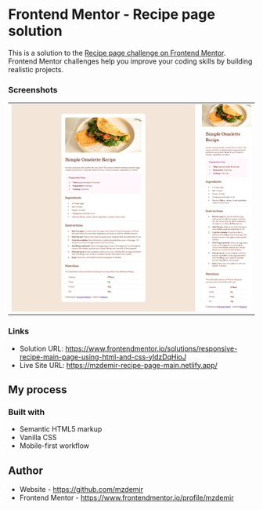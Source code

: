 # Frontend Mentor - Recipe page solution

This is a solution to the [Recipe page challenge on Frontend Mentor](https://www.frontendmentor.io/challenges/recipe-page-KiTsR8QQKm). Frontend Mentor challenges help you improve your coding skills by building realistic projects. 

### Screenshots

<table>
  <tr>
    <td><img src="./desktop-preview.png" alt="desktop preview"></td>
    <td><img src="./mobile-preview.png" alt="mobile preview"></td>
  </tr>
</table>

### Links

- Solution URL:  https://www.frontendmentor.io/solutions/responsive-recipe-main-page-using-html-and-css-yldzDqHioJ
- Live Site URL: https://mzdemir-recipe-page-main.netlify.app/

## My process

### Built with

- Semantic HTML5 markup
- Vanilla CSS 
- Mobile-first workflow

## Author

- Website - https://github.com/mzdemir
- Frontend Mentor - https://www.frontendmentor.io/profile/mzdemir
